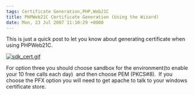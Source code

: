 ```yaml
---
tags: Certificate Generation,PHP,Web21C
title: PHPWeb21C Certificate Generation (Using the Wizard)
date: Mon, 23 Jul 2007 11:10:29 +0000
---
```

This is just a quick post to let you know about generating certificate when using PHPWeb21C.  
  
[![sdk_cert.gif](https://simonmcmanus.files.wordpress.com/2007/07/sdk_cert.gif)](https://simonmcmanus.files.wordpress.com/2007/07/sdk_cert.gif "sdk_cert.gif")  
  
For option three you should choose sandbox for the environment(to enable your 10 free calls each day)  and then choose PEM (PKCS#8).  If you choose the PFX option you will need to get apache to talk to your windows certificate store.
